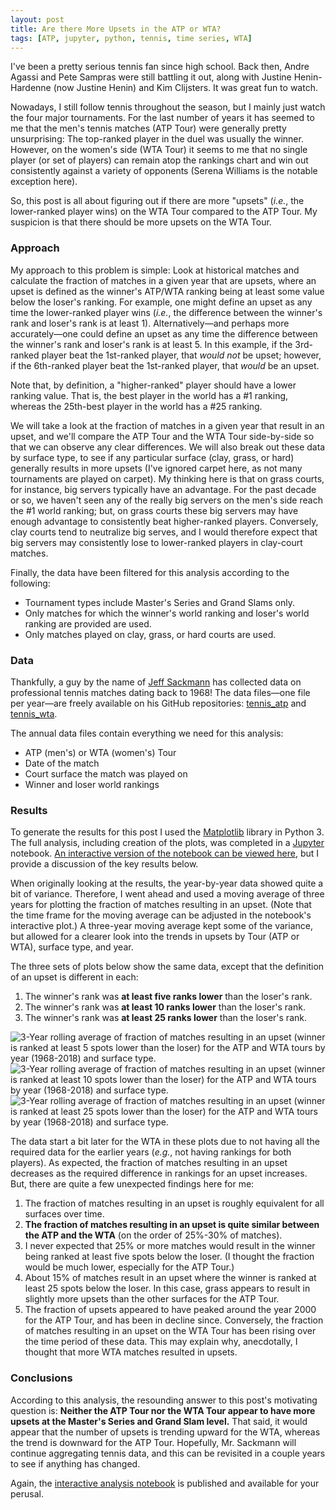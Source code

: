 ```yaml
---
layout: post
title: Are there More Upsets in the ATP or WTA?
tags: [ATP, jupyter, python, tennis, time series, WTA]
---
```


I've been a pretty serious tennis fan since high school.  Back then, Andre Agassi and Pete Sampras were still battling it out, along with Justine Henin-Hardenne (now Justine Henin) and Kim Clijsters.  It was great fun to watch.

Nowadays, I still follow tennis throughout the season, but I mainly just watch the four major tournaments.  For the last number of years it has seemed to me that the men's tennis matches (ATP Tour) were generally pretty unsurprising: The top-ranked player in the duel was usually the winner.  However, on the women's side (WTA Tour) it seems to me that no single player (or set of players) can remain atop the rankings chart and win out consistently against a variety of opponents (Serena Williams is the notable exception here).

So, this post is all about figuring out if there are more "upsets" (_i.e._, the lower-ranked player wins) on the WTA Tour compared to the ATP Tour.  My suspicion is that there should be more upsets on the WTA Tour.

### Approach
My approach to this problem is simple: Look at historical matches and calculate the fraction of matches in a given year that are upsets, where an upset is defined as the winner's ATP/WTA ranking being at least some value below the loser's ranking.  For example, one might define an upset as any time the lower-ranked player wins (_i.e._, the difference between the winner's rank and loser's rank is at least 1).  Alternatively—and perhaps more accurately—one could define an upset as any time the difference between the winner's rank and loser's rank is at least 5.  In this example, if the 3rd-ranked player beat the 1st-ranked player, that _would not_ be upset; however, if the 6th-ranked player beat the 1st-ranked player, that _would_ be an upset.

Note that, by definition, a "higher-ranked" player should have a lower ranking value.  That is, the best player in the world has a #1 ranking, whereas the 25th-best player in the world has a #25 ranking.  

We will take a look at the fraction of matches in a given year that result in an upset, and we'll compare the ATP Tour and the WTA Tour side-by-side so that we can observe any clear differences.  We will also break out these data by surface type, to see if any particular surface (clay, grass, or hard) generally results in more upsets (I've ignored carpet here, as not many tournaments are played on carpet).  My thinking here is that on grass courts, for instance, big servers typically have an advantage.  For the past decade or so, we haven't seen any of the really big servers on the men's side reach the #1 world ranking; but, on grass courts these big servers may have enough advantage to consistently beat higher-ranked players.  Conversely, clay courts tend to neutralize big serves, and I would therefore expect that big servers may consistently lose to lower-ranked players in clay-court matches.

Finally, the data have been filtered for this analysis according to the following:
- Tournament types include Master's Series and Grand Slams only.
- Only matches for which the winner's world ranking and loser's world ranking are provided are used.
- Only matches played on clay, grass, or hard courts are used.

### Data
Thankfully, a guy by the name of [Jeff Sackmann](https://github.com/JeffSackmann) has collected data on professional tennis matches dating back to 1968!  The data files—one file per year—are freely available on his GitHub repositories: [tennis_atp](https://github.com/JeffSackmann/tennis_atp) and [tennis_wta](https://github.com/JeffSackmann/tennis_wta).

The annual data files contain everything we need for this analysis:
- ATP (men's) or WTA (women's) Tour
- Date of the match
- Court surface the match was played on
- Winner and loser world rankings

### Results
To generate the results for this post I used the [Matplotlib](https://matplotlib.org/) library in Python 3.  The full analysis, including creation of the plots, was completed in a [Jupyter](http://jupyter.org/) notebook.  [An interactive version of the notebook can be viewed here](https://mybinder.org/v2/gh/rahosbach/rahosbach.github.io/master?filepath=%2F_includes%2FATP_vs_WTA_Upsets.ipynb), but I provide a discussion of the key results below.

When originally looking at the results, the year-by-year data showed quite a bit of variance.  Therefore, I went ahead and used a moving average of three years for plotting the fraction of matches resulting in an upset. (Note that the time frame for the moving average can be adjusted in the notebook's interactive plot.)  A three-year moving average kept some of the variance, but allowed for a clearer look into the trends in upsets by Tour (ATP or WTA), surface type, and year.

The three sets of plots below show the same data, except that the definition of an upset is different in each:
1. The winner's rank was **at least five ranks lower** than the loser's rank.
2. The winner's rank was **at least 10 ranks lower** than the loser's rank.
3. The winner's rank was **at least 25 ranks lower** than the loser's rank.

![3-Year rolling average of fraction of matches resulting in an upset (winner is ranked at least 5 spots lower than the loser) for the ATP and WTA tours by year (1968-2018) and surface type.]({{http://rahosbach.github.io}}/img/atp_vs_wta_upsets/atpvswta_rolling3_threshold5.png)
![3-Year rolling average of fraction of matches resulting in an upset (winner is ranked at least 10 spots lower than the loser) for the ATP and WTA tours by year (1968-2018) and surface type.]({{http://rahosbach.github.io}}/img/atp_vs_wta_upsets/atpvswta_rolling3_threshold10.png)
![3-Year rolling average of fraction of matches resulting in an upset (winner is ranked at least 25 spots lower than the loser) for the ATP and WTA tours by year (1968-2018) and surface type.]({{http://rahosbach.github.io}}/img/atp_vs_wta_upsets/atpvswta_rolling3_threshold25.png)

The data start a bit later for the WTA in these plots due to not having all the required data for the earlier years (_e.g._, not having rankings for both players).  As expected, the fraction of matches resulting in an upset decreases as the required difference in rankings for an upset increases.  But, there are quite a few unexpected findings here for me:
1. The fraction of matches resulting in an upset is roughly equivalent for all surfaces over time.
2. **The fraction of matches resulting in an upset is quite similar between the ATP and the WTA** (on the order of 25%-30% of matches).
3. I never expected that 25% or more matches would result in the winner being ranked at least five spots below the loser.  (I thought the fraction would be much lower, especially for the ATP Tour.)
4. About 15% of matches result in an upset where the winner is ranked at least 25 spots below the loser.  In this case, grass appears to result in slightly more upsets than the other surfaces for the ATP Tour.
5. The fraction of upsets appeared to have peaked around the year 2000 for the ATP Tour, and has been in decline since.  Conversely, the fraction of matches resulting in an upset on the WTA Tour has been rising over the time period of these data.  This may explain why, anecdotally, I thought that more WTA matches resulted in upsets.

### Conclusions
According to this analysis, the resounding answer to this post's motivating question is: **Neither the ATP Tour nor the WTA Tour appear to have more upsets at the Master's Series and Grand Slam level.**  That said, it would appear that the number of upsets is trending upward for the WTA, whereas the trend is downward for the ATP Tour.  Hopefully, Mr. Sackmann will continue aggregating tennis data, and this can be revisited in a couple years to see if anything has changed.

Again, the [interactive analysis notebook](https://mybinder.org/v2/gh/rahosbach/rahosbach.github.io/master?filepath=%2F_includes%2FATP_vs_WTA_Upsets.ipynb) is published and available for your perusal.
